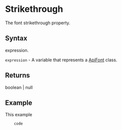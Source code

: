 # Strikethrough

The font strikethrough property.

## Syntax

expression.

`expression` - A variable that represents a [ApiFont](../ApiFont.md) class.

## Returns

boolean | null

## Example

This example

```javascript
	code
```